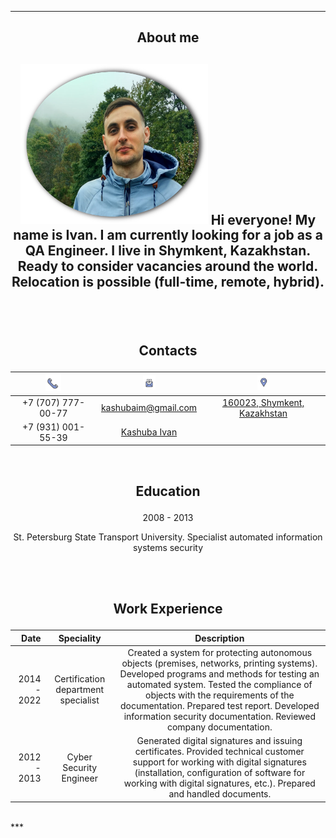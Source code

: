 ***
## <p style="text-align: center;">About me</p>

## <p style="text-align: center;">[<img src="imag/photo.png" width="300"/>](imag/photo.png#center) Hi everyone! My name is Ivan. I am currently looking for a job as a QA Engineer. I live in Shymkent, Kazakhstan. Ready to consider vacancies around the world. Relocation is possible (full-time, remote, hybrid).</p>  
<br> <br>


## <p style="text-align: center;">Сontacts</p>

|[<img src="imag/phone.png" width="25"/>](imag/phone.png) | [<img src="imag/mail.png" width="20"/>](imag/mail.png)|[<img src="imag/location.png" width="20"/>](imag/location.png) |
|:-:|:-:|:-:|
| +7 (707) 777-00-77| kashubaim@gmail.com| [160023, Shymkent, Kazakhstan](https://www.google.com/maps/place/%D0%A8%D1%8B%D0%BC%D0%BA%D0%B5%D0%BD%D1%82/@42.3418204,69.5898056,12z/data=!3m1!4b1!4m6!3m5!1s0x38a8f256546681bb:0xa167b582e75b369b!8m2!3d42.3416847!4d69.590101!16zL20vMDc1ZGg5?entry=ttu)|
|+7 (931) 001-55-39|[Kashuba Ivan](https://www.linkedin.com/in/kashubaim/)| |
 <br>


## <p style="text-align: center;">Education</p>
<p style="text-align: center;">2008 - 2013</p>
<p style="text-align: center;">St. Petersburg State Transport University. Specialist automated information systems security</p>
 <br> <br>

## <p style="text-align: center;">Work Experience</p>
|Date | Speciality| Description|
|-:|:--:|:---------:|
|2014 - 2022|Certification department specialist|Сreated a system for protecting autonomous objects (premises, networks, printing systems). Developed programs and methods for testing an automated system. Tested the compliance of objects with the requirements of the documentation. Prepared test report. Developed information security documentation. Reviewed company documentation.|
|2012 - 2013|Cyber Security Engineer|Generated digital signatures and issuing certificates. Provided technical customer support for working with digital signatures (installation, configuration of software for working with digital signatures, etc.). Prepared and handled documents.|
<br>
***